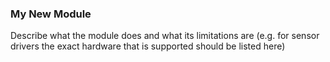 ### My New Module

Describe what the module does and what its limitations are (e.g. for sensor drivers the exact hardware that is supported should be listed here)
